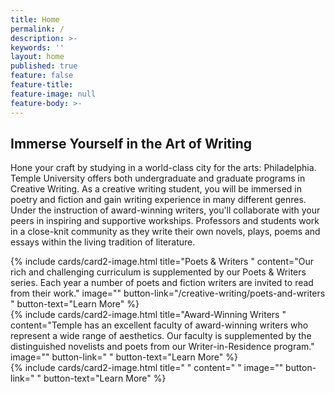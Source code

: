 ```yaml
---
title: Home
permalink: /
description: >- 
keywords: ''
layout: home
published: true
feature: false
feature-title: 
feature-image: null
feature-body: >- 
---
```

## Immerse Yourself in the Art of Writing
Hone your craft by studying in a world-class city for the arts: Philadelphia. Temple University offers both undergraduate and graduate programs in Creative Writing. As a creative writing student, you will be immersed in poetry and fiction and gain writing experience in many different genres. Under the instruction of award-winning writers, you'll collaborate with your peers in inspiring and supportive workships. Professors and students work in a close-knit community as they write their own novels, plays, poems and essays within the living tradition of literature. 

<div class="row row-wide">
  <div class="col m12 l4">{% include cards/card2-image.html 
    title="Poets & Writers " 
    content="Our rich and challenging curriculum is supplemented by our Poets & Writers series. Each year a number of poets and fiction writers are invited to read from their work." 
    image="" 
    button-link="/creative-writing/poets-and-writers " 
    button-text="Learn More" %}
  </div>
  <div class="row row-wide">
    <div class="col m12 l4">{% include cards/card2-image.html 
      title="Award-Winning Writers " 
      content="Temple has an excellent faculty of award-winning writers who represent a wide range of aesthetics. Our faculty is supplemented by the distinguished novelists and poets from our Writer-in-Residence program." 
      image="" 
      button-link=" " 
      button-text="Learn More" %}
    </div>
    <div class="row row-wide">
      <div class="col m12 l4">{% include cards/card2-image.html 
        title=" " 
        content=" " 
        image="" 
        button-link=" " 
        button-text="Learn More" %}
      </div>
</div>

